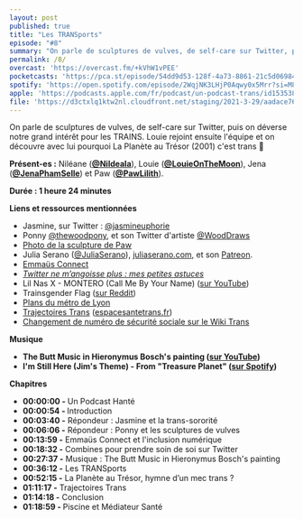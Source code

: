 ```yaml
---
layout: post
published: true
title: "Les TRANSports"
episode: "#8"
summary: "On parle de sculptures de vulves, de self-care sur Twitter, puis on déverse notre grand intérêt pour les TRAINS. Louie rejoint ensuite l'équipe et on découvre avec lui pourquoi La Planète au Trésor (2001) c'est trans 🤯‍"
permalink: /8/
overcast: 'https://overcast.fm/+kVhW1vPEE'
pocketcasts: 'https://pca.st/episode/54dd9d53-128f-4a73-8861-21c5d069845e'
spotify: 'https://open.spotify.com/episode/2WqjNK3LHjP0Aqwy0x5Mrr?si=M8zwX889ROavf6LLVZqHJw'
apple: 'https://podcasts.apple.com/fr/podcast/un-podcast-trans/id1535381424?i=1000519354791'
file: 'https://d3ctxlq1ktw2nl.cloudfront.net/staging/2021-3-29/aadace76-7818-f24e-d9e6-cbd3f9aaa125.mp3'
---
```

<p>On parle de sculptures de vulves, de self-care sur Twitter, puis on déverse notre grand intérêt pour les TRAINS. Louie rejoint ensuite l'équipe et on découvre avec lui pourquoi La Planète au Trésor (2001) c'est trans 🤯</p>

<!--more-->

<p><strong>Présent-es :</strong> Niléane (<a href="https://twitter.com/Nildeala"><strong>@Nildeala</strong></a>), Louie (<a href="https://twitter.com/LouieOnTheMoon"><strong>@LouieOnTheMoon</strong></a>), Jena (<a href="https://twitter.com/JenaPhamSelle"><strong>@JenaPhamSelle</strong></a>) et Paw (<a href="https://twitter.com/PawLilith"><strong>@PawLilith</strong></a>).</p>
<p><strong>Durée : 1 heure 24 minutes</strong></p>
<p><strong>Liens et ressources mentionnées</strong></p>
<ul>
  <li>Jasmine, sur Twitter : <a href="https://twitter.com/jasmineuphorie">@jasmineuphorie</a></li>
  <li>Ponny <a href="https://twitter.com/thewoodpony">@thewoodpony</a>, et son Twitter d'artiste <a href="https://twitter.com/WoodDraws">@WoodDraws</a></li>
  <li><a href="https://1pct.fr/images/sculpture.jpg">Photo de la sculpture de Paw</a></li>
  <li>Julia Serano (<a href="https://twitter.com/JuliaSerano">@JuliaSerano</a>), <a href="http://juliaserano.com">juliaserano.com</a>, et son <a href="https://www.patreon.com/juliaserano">Patreon</a>.</li>
  <li><a href="http://emmaus-connect.org/">Emmaüs Connect</a></li>
  <li><a href="https://world.hey.com/nileane/twitter-ne-m-angoisse-plus-mes-petites-astuces-2f408c99"><em>Twitter ne m’angoisse plus : mes petites astuces</em></a></li>
  <li>Lil Nas X - MONTERO (Call Me By Your Name) (<a href="https://www.youtube.com/watch?v=6swmTBVI83k">sur YouTube</a>)</li>
  <li>Trainsgender Flag (<a href="https://www.reddit.com/r/ailways/comments/mdrz0u/trainsgender_flag/">sur Reddit</a>)</li>
  <li><a href="https://www.tcl.fr/plans-du-reseau">Plans du métro de Lyon</a></li>
  <li><a href="https://twitter.com/acceptesst/status/1382307750034702348?s=21">Trajectoires Trans</a> (<a href="https://espacesantetrans.fr/">espacesantetrans.fr</a>)</li>
  <li><a href="https://wikitrans.co/2019/12/16/changement-de-numero-de-securite-sociale/">Changement de numéro de sécurité sociale sur le Wiki Trans</a></li>
</ul>
<p><strong>Musique</strong></p>
<ul>
  <li><strong>The Butt Music in Hieronymus Bosch's painting (</strong><a href="https://youtu.be/OnrICy3Bc2U"><strong>sur YouTube</strong></a><strong>)</strong></li>
  <li><strong>I'm Still Here (Jim's Theme) - From "Treasure Planet" (</strong><a href="https://open.spotify.com/track/6BfOhpHADzrvKN2kMPTMPv?si=yCA-uHSYTq2h5k9M55Ux4g"><strong>sur Spotify</strong></a><strong>)</strong></li>
</ul>
<p><strong>Chapitres</strong></p>
<ul>
  <li><strong>00:00:00 - </strong>Un Podcast Hanté</li>
  <li><strong>00:00:54 - </strong>Introduction</li>
  <li><strong>00:03:40 -</strong> Répondeur : Jasmine et la trans-sororité</li>
  <li><strong>00:06:06 -</strong> Répondeur : Ponny et les sculptures de vulves</li>
  <li><strong>00:13:59 -</strong> Emmaüs Connect et l'inclusion numérique</li>
  <li><strong>00:18:32 -</strong> Combines pour prendre soin de soi sur Twitter</li>
  <li><strong>00:27:37 -</strong> Musique : The Butt Music in Hieronymus Bosch's painting</li>
  <li><strong>00:36:12 -</strong> Les TRANSports</li>
  <li><strong>00:52:15 -</strong> La Planète au Trésor, hymne d’un mec trans ?&nbsp;</li>
  <li><strong>01:11:17 -</strong> Trajectoires Trans</li>
  <li><strong>01:14:18 -</strong> Conclusion</li>
  <li><strong>01:18:59 - </strong>Piscine et Médiateur Santé</li>
</ul>